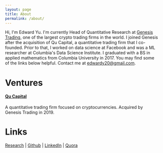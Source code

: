 ```yaml
---
layout: page
title: About
permalink: /about/
---
```

Hi, I'm Edward Yu. I'm currently Head of Quantitative Research at [Genesis Trading](https://genesistrading.com/), one of the largest crypto trading firms in the world. I joined Genesis after the acquisition of Qu Capital, a quantitative trading firm that I co-founded. Prior to that, I worked on data science at Facebook and was a ML researcher at Columbia's Data Science Institute. I graduated with a BS in applied mathematics from Columbia University in 2017. You may find some of the links below helpful. Contact me at [edwardy20@gmail.com](mailto:edwardy20@gmail.com).

# Ventures
#### [Qu Capital](http://qu.capital)
A quantitative trading firm focused on cryptocurrencies. Acquired by Genesis Trading in 2019.

# Links
[Research](/research) | [Github](https://github.com/edwardyu) | [LinkedIn](https://www.linkedin.com/in/edward-yu-443b6632) | [Quora](https://www.quora.com/profile/Edward-Yu-2)
